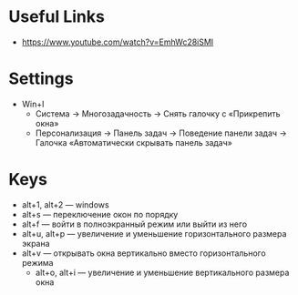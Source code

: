 # Useful Links

- https://www.youtube.com/watch?v=EmhWc28iSMI
# Settings

- Win+I
	- Система → Многозадачность → Снять галочку с «Прикрепить окна»
	- Персонализация → Панель задач → Поведение панели задач → Галочка «Автоматически скрывать панель задач»

# Keys

- alt+1, alt+2 — windows
- alt+s — переключение окон по порядку
- alt+f — войти в полноэкранный режим или выйти из него
- alt+u, alt+p — увеличение и уменьшение горизонтального размера экрана
- alt+v — открывать окна вертикально вместо горизонтального режима
	- alt+o, alt+i — увеличение и уменьшение вертикального размера окна